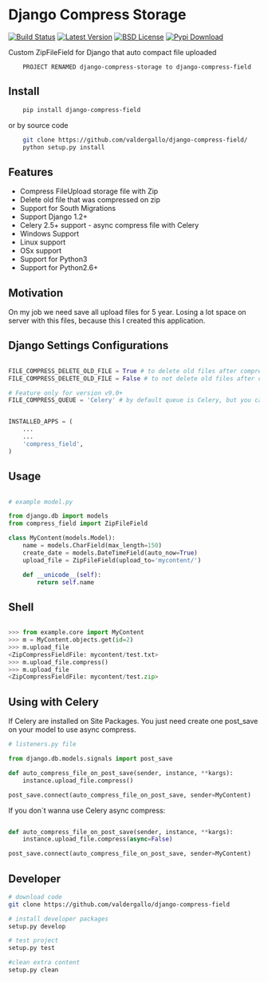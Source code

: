 Django Compress Storage
=======================

[![Build Status](https://travis-ci.org/valdergallo/django-compress-field.png?branch=master)](https://travis-ci.org/valdergallo/django-compress-field)
[![Latest Version](http://img.shields.io/pypi/v/django-compress-field.svg)](https://pypi.python.org/pypi/django-compress-field)
[![BSD License](http://img.shields.io/badge/license-BSD-yellow.svg)](http://opensource.org/licenses/BSD-3-Clause)
[![Pypi Download](http://img.shields.io/pypi/d/django-compress-field.svg)](https://www.djangopackages.com/packages/p/django-compress-field)

Custom ZipFileField for Django that auto compact file uploaded

```
    PROJECT RENAMED django-compress-storage to django-compress-field
```

Install
-------

```bash
    pip install django-compress-field
```
or by source code
```bash
    git clone https://github.com/valdergallo/django-compress-field/
    python setup.py install
```



Features
--------

- Compress FileUpload storage file with Zip
- Delete old file that was compressed on zip
- Support for South Migrations
- Support Django 1.2+
- Celery 2.5+ support - async compress file with Celery
- Windows Support
- Linux support
- OSx support
- Support for Python3
- Support for Python2.6+


Motivation
----------

On my job we need save all upload files for 5 year. Losing a lot space on server with this files, because this I created this application.


Django Settings Configurations
------------------------------

```python

FILE_COMPRESS_DELETE_OLD_FILE = True # to delete old files after compressed
FILE_COMPRESS_DELETE_OLD_FILE = False # to not delete old files after compressed

# Feature only for version v9.0+
FILE_COMPRESS_QUEUE = 'Celery' # by default queue is Celery, but you can change this with this var on settings


INSTALLED_APPS = (
    ...
    ...
    'compress_field',
)
```


Usage
-----

```python

# example model.py

from django.db import models
from compress_field import ZipFileField

class MyContent(models.Model):
    name = models.CharField(max_length=150)
    create_date = models.DateTimeField(auto_now=True)
    upload_file = ZipFileField(upload_to='mycontent/')

    def __unicode__(self):
        return self.name

```


Shell
-----

```python

>>> from example.core import MyContent
>>> m = MyContent.objects.get(id=2)
>>> m.upload_file
<ZipCompressFieldFile: mycontent/test.txt>
>>> m.upload_file.compress()
>>> m.upload_file
<ZipCompressFieldFile: mycontent/test.zip>
```


Using with Celery
-----------------

If Celery are installed on Site Packages. You just need create one post_save on
your model to use async compress.


```python
# listeners.py file

from django.db.models.signals import post_save

def auto_compress_file_on_post_save(sender, instance, **kargs):
    instance.upload_file.compress()

post_save.connect(auto_compress_file_on_post_save, sender=MyContent)

```

If you don´t wanna use Celery async compress:


```python

def auto_compress_file_on_post_save(sender, instance, **kargs):
    instance.upload_file.compress(async=False)

post_save.connect(auto_compress_file_on_post_save, sender=MyContent)

```


Developer
---------

```bash
# download code
git clone https://github.com/valdergallo/django-compress-field

# install developer packages
setup.py develop

# test project
setup.py test

#clean extra content
setup.py clean

```


